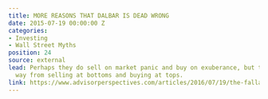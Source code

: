 ```yaml
---
title: MORE REASONS THAT DALBAR IS DEAD WRONG
date: 2015-07-19 00:00:00 Z
categories:
- Investing
- Wall Street Myths
position: 24
source: external
lead: Perhaps they do sell on market panic and buy on exuberance, but that’s a long
  way from selling at bottoms and buying at tops.
link: https://www.advisorperspectives.com/articles/2016/07/19/the-fallacy-behind-investor-versus-fund-returns-and-why-dalbar-is-dead-wrong
---
```


